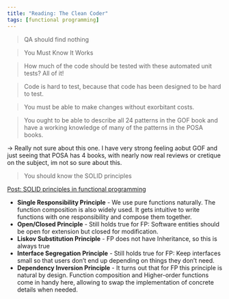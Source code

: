 ```yaml
---
title: "Reading: The Clean Coder"
tags: [functional programming]
---
```

> QA should find nothing

> You Must Know It Works

> How much of the code should be tested with these automated unit tests? All of it!

> Code is hard to test, because that code has been designed to be hard to test.

> You must be able to make changes without exorbitant costs.

> You ought to be able to describe all 24 patterns in the GOF book and have a working knowledge of many of the patterns in the POSA books.

-> Really not sure about this one. I have very strong feeling aobut GOF and just seeing that POSA has 4 books, with nearly now real reviews or cretique on the subject, im not so sure about this.

> You should know the SOLID principles

[Post: SOLID principles in functional programming](https://medium.com/@mkocik/solid-principles-in-functional-programming-b9b83aeddf80)

* **Single Responsibility Principle** - We use pure functions naturally. The function composition is also widely used. It gets intuitive to write functions with one responsibility and compose them together.
* **Open/Closed Principle** - Still holds true for FP: Software entities should be open for extension but closed for modification.
* **Liskov Substitution Principle** - FP does not have Inheritance, so this is always true
* **Interface Segregation Principle** - Still holds true for FP: Keep interfaces small so that users don’t end up depending on things they don’t need.
* **Dependency Inversion Principle** - It turns out that for FP this principle is natural by design. Function composition and Higher-order functions come in handy here, allowing to swap the implementation of concrete details when needed.
